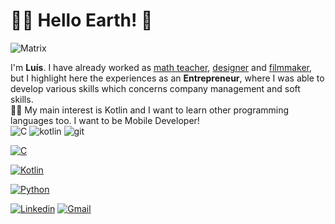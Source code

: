 # 👨‍🚀 Hello Earth! 👋 

![Matrix](https://media1.tenor.com/images/54d68b1898cdf8cc7b32a9492a8e5f98/tenor.gif?itemid=17168868)

I'm **Luís**. I have already worked as <u>math teacher</u>, <u>designer</u> and <u>filmmaker</u>, but I highlight here the experiences as an <b>Entrepreneur</b>, where I was able to develop various skills which concerns company management and soft skills.
<br>
👨‍💻 My main interest is Kotlin and I want to learn other programming languages too. I want to be Mobile Developer! 
<br>
![C](https://img.shields.io/badge/C-00599C?style=for-the-badge&logo=c&logoColor=white)
![kotlin](https://img.shields.io/badge/Kotlin-0095D5?&style=for-the-badge&logo=kotlin&logoColor=white)
![git](https://img.shields.io/badge/Git-F05032?style=for-the-badge&logo=git&logoColor=white)


[![C](https://github-readme-stats.vercel.app/api/pin/?username=luishads&repo=42_basecamp)](https://github.com/luishads/42_basecamp)

[![Kotlin](https://github-readme-stats.vercel.app/api/pin/?username=luishads&repo=app_banc_kotlin)](https://github.com/luishads/app_banc_kotlin)

[![Python](https://github-readme-stats.vercel.app/api/pin/?username=luishads&repo=estudo-python)](https://github.com/luishads/estudo-python)


[![Linkedin](https://img.shields.io/badge/LinkedIn-0077B5?style=for-the-badge&logo=linkedin&logoColor=white)](https://www.linkedin.com/in/lu%C3%ADs-henrique-amorim-9a1705128/)
[![Gmail](https://img.shields.io/badge/Gmail-D14836?style=for-the-badge&logo=gmail&logoColor=white)](mailto:luishads@gmail.com)
